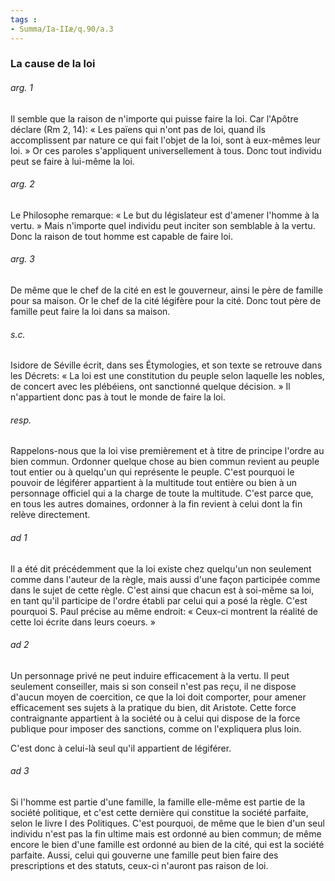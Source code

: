 ```yaml
---
tags : 
- Summa/Ia-IIæ/q.90/a.3
---
```


### La cause de la loi

###### arg. 1
Il semble que la raison de n'importe qui puisse faire la loi. Car l'Apôtre déclare (Rm 2, 14): « Les païens qui n'ont pas de loi, quand ils accomplissent par nature ce qui fait l'objet de la loi, sont à eux-mêmes leur loi. » Or ces paroles s'appliquent universellement à tous. Donc tout individu peut se faire à lui-même la loi. 

###### arg. 2
Le Philosophe remarque: « Le but du législateur est d'amener l'homme à la vertu. » Mais n'importe quel individu peut inciter son semblable à la vertu. Donc la raison de tout homme est capable de faire loi. 

###### arg. 3
De même que le chef de la cité en est le gouverneur, ainsi le père de famille pour sa maison. Or le chef de la cité légifère pour la cité. Donc tout père de famille peut faire la loi dans sa maison. 

###### s.c.
Isidore de Séville écrit, dans ses Étymologies, et son texte se retrouve dans les Décrets: « La loi est une constitution du peuple selon laquelle les nobles, de concert avec les plébéiens, ont sanctionné quelque décision. » Il n'appartient donc pas à tout le monde de faire la loi. 

###### resp.
Rappelons-nous que la loi vise premièrement et à titre de principe l'ordre au bien commun. Ordonner quelque chose au bien commun revient au peuple tout entier ou à quelqu'un qui représente le peuple. C'est pourquoi le pouvoir de légiférer appartient à la multitude tout entière ou bien à un personnage officiel qui a la charge de toute la multitude. C'est parce que, en tous les autres domaines, ordonner à la fin revient à celui dont la fin relève directement. 

###### ad 1
Il a été dit précédemment que la loi existe chez quelqu'un non seulement comme dans l'auteur de la règle, mais aussi d'une façon participée comme dans le sujet de cette règle. C'est ainsi que chacun est à soi-même sa loi, en tant qu'il participe de l'ordre établi par celui qui a posé la règle. C'est pourquoi S. Paul précise au même endroit: « Ceux-ci montrent la réalité de cette loi écrite dans leurs coeurs. » 

###### ad 2
Un personnage privé ne peut induire efficacement à la vertu. Il peut seulement conseiller, mais si son conseil n'est pas reçu, il ne dispose d'aucun moyen de coercition, ce que la loi doit comporter, pour amener efficacement ses sujets à la pratique du bien, dit Aristote. Cette force contraignante appartient à la société ou à celui qui dispose de la force publique pour imposer des sanctions, comme on l'expliquera plus loin. 

C'est donc à celui-là seul qu'il appartient de légiférer. 

###### ad 3
Si l'homme est partie d'une famille, la famille elle-même est partie de la société politique, et c'est cette dernière qui constitue la société parfaite, selon le livre I des Politiques. C'est pourquoi, de même que le bien d'un seul individu n'est pas la fin ultime mais est ordonné au bien commun; de même encore le bien d'une famille est ordonné au bien de la cité, qui est la société parfaite. Aussi, celui qui gouverne une famille peut bien faire des prescriptions et des statuts, ceux-ci n'auront pas raison de loi. 

